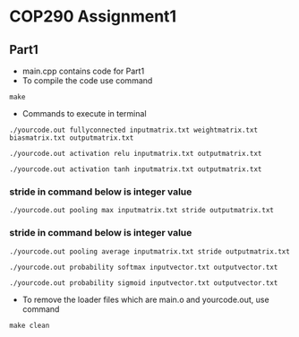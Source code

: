 # COP290 Assignment1 

## Part1

- main.cpp contains code for Part1
- To compile the code use command

```
make 
```

- Commands to execute in terminal 

```
./yourcode.out fullyconnected inputmatrix.txt weightmatrix.txt biasmatrix.txt outputmatrix.txt
```
```
./yourcode.out activation relu inputmatrix.txt outputmatrix.txt
```
```
./yourcode.out activation tanh inputmatrix.txt outputmatrix.txt
```
### stride in command below is integer value
```
./yourcode.out pooling max inputmatrix.txt stride outputmatrix.txt
```
### stride in command below is integer value
```
./yourcode.out pooling average inputmatrix.txt stride outputmatrix.txt
```
```
./yourcode.out probability softmax inputvector.txt outputvector.txt
```
```
./yourcode.out probability sigmoid inputvector.txt outputvector.txt
```
- To remove the loader files which are main.o and yourcode.out, use command
```
make clean
```
